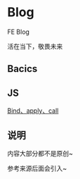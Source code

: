 # Blog

FE Blog

活在当下，敬畏未来

## Bacics

## JS

[Bind、apply、call](./JS/Bind%E3%80%81apply%E3%80%81call.md)

## 说明

内容大部分都不是原创~

参考来源后面会引入~
